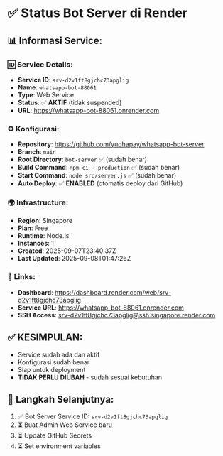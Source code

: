 # ✅ Status Bot Server di Render

## 📊 **Informasi Service:**

### 🆔 **Service Details:**
- **Service ID**: `srv-d2v1ft8gjchc73apglig`
- **Name**: `whatsapp-bot-88061`
- **Type**: Web Service
- **Status**: ✅ **AKTIF** (tidak suspended)
- **URL**: https://whatsapp-bot-88061.onrender.com

### ⚙️ **Konfigurasi:**
- **Repository**: https://github.com/yudhapay/whatsapp-bot-server
- **Branch**: `main`
- **Root Directory**: `bot-server` ✅ (sudah benar)
- **Build Command**: `npm ci --production` ✅ (sudah benar)
- **Start Command**: `node src/server.js` ✅ (sudah benar)
- **Auto Deploy**: ✅ **ENABLED** (otomatis deploy dari GitHub)

### 🌍 **Infrastructure:**
- **Region**: Singapore
- **Plan**: Free
- **Runtime**: Node.js
- **Instances**: 1
- **Created**: 2025-09-07T23:40:37Z
- **Last Updated**: 2025-09-08T01:47:26Z

### 🔗 **Links:**
- **Dashboard**: https://dashboard.render.com/web/srv-d2v1ft8gjchc73apglig
- **Service URL**: https://whatsapp-bot-88061.onrender.com
- **SSH Access**: srv-d2v1ft8gjchc73apglig@ssh.singapore.render.com

## ✅ **KESIMPULAN:**
- Service sudah ada dan aktif
- Konfigurasi sudah benar
- Siap untuk deployment
- **TIDAK PERLU DIUBAH** - sudah sesuai kebutuhan

## 🔄 **Langkah Selanjutnya:**
1. ✅ Bot Server Service ID: `srv-d2v1ft8gjchc73apglig`
2. ⏳ Buat Admin Web Service baru
3. ⏳ Update GitHub Secrets
4. ⏳ Set environment variables
